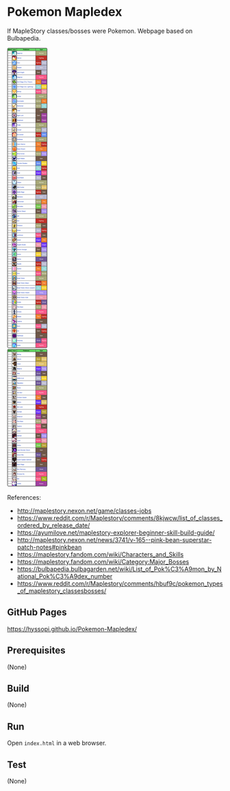 # Pokemon Mapledex
If MapleStory classes/bosses were Pokemon. Webpage based on Bulbapedia.

![splash](images/splash.png)

References:
- http://maplestory.nexon.net/game/classes-jobs
- https://www.reddit.com/r/Maplestory/comments/8kjwcw/list_of_classes_ordered_by_release_date/
- https://ayumilove.net/maplestory-explorer-beginner-skill-build-guide/
- http://maplestory.nexon.net/news/3741/v-165--pink-bean-superstar-patch-notes#pinkbean
- https://maplestory.fandom.com/wiki/Characters_and_Skills
- https://maplestory.fandom.com/wiki/Category:Major_Bosses
- https://bulbapedia.bulbagarden.net/wiki/List_of_Pok%C3%A9mon_by_National_Pok%C3%A9dex_number
- https://www.reddit.com/r/Maplestory/comments/hbuf9c/pokemon_types_of_maplestory_classesbosses/

## GitHub Pages
https://hyssopi.github.io/Pokemon-Mapledex/

## Prerequisites
(None)

## Build
(None)

## Run
Open `index.html` in a web browser.

## Test
(None)

